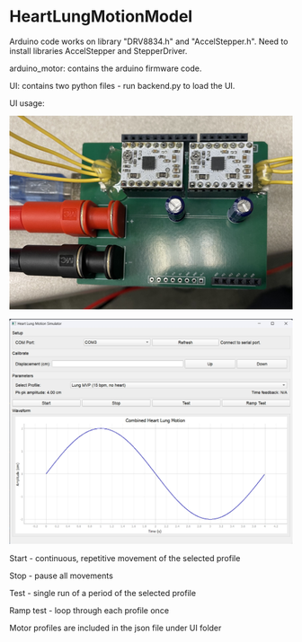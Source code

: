 # HeartLungMotionModel

Arduino code works on library "DRV8834.h" and "AccelStepper.h". Need to install libraries AccelStepper and StepperDriver.

arduino_motor: contains the arduino firmware code.

UI: contains two python files - run backend.py to load the UI.

UI usage:

![Board Configuration](board.jpg)

![UI design](UI/UI.png)

Start - continuous, repetitive movement of the selected profile

Stop - pause all movements

Test - single run of a period of the selected profile

Ramp test - loop through each profile once 

Motor profiles are included in the json file under UI folder
